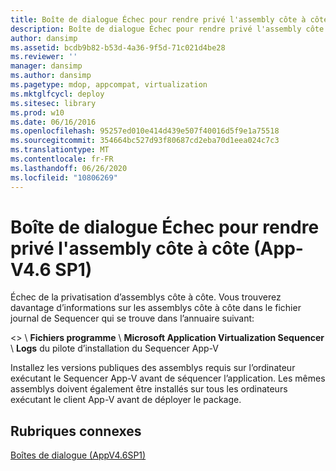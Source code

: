 ```yaml
---
title: Boîte de dialogue Échec pour rendre privé l'assembly côte à côte (App-V4.6 SP1)
description: Boîte de dialogue Échec pour rendre privé l'assembly côte à côte (App-V4.6 SP1)
author: dansimp
ms.assetid: bcdb9b82-b53d-4a36-9f5d-71c021d4be28
ms.reviewer: ''
manager: dansimp
ms.author: dansimp
ms.pagetype: mdop, appcompat, virtualization
ms.mktglfcycl: deploy
ms.sitesec: library
ms.prod: w10
ms.date: 06/16/2016
ms.openlocfilehash: 95257ed010e414d439e507f40016d5f9e1a75518
ms.sourcegitcommit: 354664bc527d93f80687cd2eba70d1eea024c7c3
ms.translationtype: MT
ms.contentlocale: fr-FR
ms.lasthandoff: 06/26/2020
ms.locfileid: "10806269"
---
```

# Boîte de dialogue Échec pour rendre privé l'assembly côte à côte (App-V4.6 SP1)


Échec de la privatisation d’assemblys côte à côte. Vous trouverez davantage d’informations sur les assemblys côte à côte dans le fichier journal de Sequencer qui se trouve dans l’annuaire suivant:

&lt;&gt;  \\ **Fichiers programme**  \\  **Microsoft Application Virtualization Sequencer**  \\  **Logs** du pilote d’installation du Sequencer App-V

Installez les versions publiques des assemblys requis sur l’ordinateur exécutant le Sequencer App-V avant de séquencer l’application. Les mêmes assemblys doivent également être installés sur tous les ordinateurs exécutant le client App-V avant de déployer le package.

## Rubriques connexes


[Boîtes de dialogue (AppV4.6SP1)](dialog-boxes--appv-46-sp1-.md)

 

 





